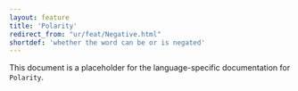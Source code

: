 ```yaml
---
layout: feature
title: 'Polarity'
redirect_from: "ur/feat/Negative.html"
shortdef: 'whether the word can be or is negated'
---
```


This document is a placeholder for the language-specific documentation
for `Polarity`.
